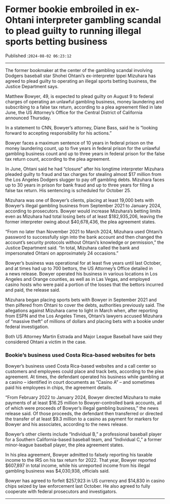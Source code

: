 # Former bookie embroiled in ex-Ohtani interpreter gambling scandal to plead guilty to running illegal sports betting business

Published :`2024-08-02 06:23:12`

---

The former bookmaker at the center of the gambling scandal involving Dodgers baseball star Shohei Ohtani’s ex-interpreter Ippei Mizuhara has agreed to plead guilty to operating an illegal sports betting business, the Justice Department says.

Matthew Bowyer, 49, is expected to plead guilty on August 9 to federal charges of operating an unlawful gambling business, money laundering and subscribing to a false tax return, according to a plea agreement filed in late June, the US Attorney’s Office for the Central District of California announced Thursday.

In a statement to CNN, Bowyer’s attorney, Diane Bass, said he is “looking forward to accepting responsibility for his actions.”

Bowyer faces a maximum sentence of 10 years in federal prison on the money laundering count, up to five years in federal prison for the unlawful gambling business count and up to three years in federal prison for the false tax return count, according to the plea agreement.

In June, Ohtani said he had “closure” after his longtime interpreter Mizuhara pleaded guilty to fraud and tax charges for stealing almost $17 million from the Los Angeles Dodgers slugger to pay off gambling debts. Mizuhara faces up to 30 years in prison for bank fraud and up to three years for filing a false tax return. His sentencing is scheduled for October 25.

Mizuhara was one of Bowyer’s clients, placing at least 19,000 bets with Bowyer’s illegal gambling business from September 2021 to January 2024, according to prosecutors. Bowyer would increase Mizuhara’s betting limits even as Mizuhara had total losing bets of at least $182,935,206, leaving the former interpreter owing about $40,678,436, the plea agreement states.

“From no later than November 2021 to March 2024, Mizuhara used Ohtani’s password to successfully sign into the bank account and then changed the account’s security protocols without Ohtani’s knowledge or permission,” the Justice Department said. “In total, Mizuhara called the bank and impersonated Ohtani on approximately 24 occasions.”

Bowyer’s business was operational for at least five years until last October, and at times had up to 700 bettors, the US Attorney’s Office detailed in a news release. Bowyer operated his business in various locations in Los Angeles and Orange counties, as well as in Las Vegas, and employed casino hosts who were paid a portion of the losses that the bettors incurred and paid, the release said.

Mizuhara began placing sports bets with Bowyer in September 2021 and then pilfered from Ohtani to cover the debts, authorities previously said. The allegations against Mizuhara came to light in March when, after reporting from ESPN and the Los Angeles Times, Ohtani’s lawyers accused Mizuhara of “massive theft” of millions of dollars and placing bets with a bookie under federal investigation.

Both US Attorney Martin Estrada and Major League Baseball have said they considered Ohtani a victim in the case.

### Bookie’s business used Costa Rica-based websites for bets

Bowyer’s business used Costa Rica-based websites and a call center so customers and employees could place and track bets, according to the plea agreement. At times, the defendant operated his business while gambling at a casino – identified in court documents as “Casino A” – and sometimes paid his employees in chips, the agreement details.

“From February 2022 to January 2024, Bowyer directed Mizuhara to make payments of at least $16.25 million to Bowyer-controlled bank accounts, all of which were proceeds of Bowyer’s illegal gambling business,” the news release said. Of those proceeds, the defendant then transferred or directed the transfer of at least $9.3 million to a casino as payment for markers for Bowyer and his associates, according to the news release.

Bowyer’s other clients include “Individual B,” a professional baseball player for a Southern California-based baseball team, and “Individual C,” a former minor-league baseball player, the plea agreement states.

In his plea agreement, Bowyer admitted to falsely reporting his taxable income to the IRS on his tax return for 2022. That year, Bowyer reported $607,897 in total income, while his unreported income from his illegal gambling business was $4,030,938, officials said.

Bowyer has agreed to forfeit $257,923 in US currency and $14,830 in casino chips seized by law enforcement last October. He also agreed to fully cooperate with federal prosecutors and investigators.

---


